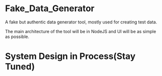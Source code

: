 # Fake_Data_Generator
A fake but authentic data generator tool, mostly used for creating test data.

The main architecture of the tool will be in NodeJS and UI will be as simple as possible.

# System Design in Process(Stay Tuned)
